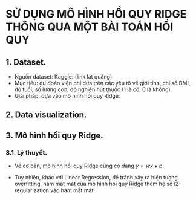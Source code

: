 # SỬ DỤNG MÔ HÌNH HỒI QUY RIDGE THÔNG QUA MỘT BÀI TOÁN HỒI QUY

## 1. Dataset.

- Nguồn dataset: Kaggle: (link lát quăng)
- Mục tiêu: dự đoán viện phí dựa trên các yếu tố về giới tính, chỉ số BMI, độ tuổi, số lượng con, độ nghiện hút thuốc (1 là có, 0 là không).
- Giải pháp: dựa vào mô hình hồi quy Ridge.

## 2. Data visualization.

## 3. Mô hình hồi quy Ridge.

### 3.1. Lý thuyết.

- Về cơ bản, mô hình hồi quy Ridge cũng có dạng $y = wx + b$.

- Tuy nhiên, khác với Linear Regression, để tránh xảy ra hiện tượng overfitting, hàm mất mát của mô hình hồi quy Ridge thêm hệ số l2-regularization vào hàm mất mát